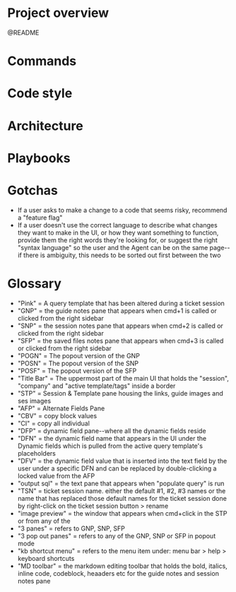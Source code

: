 # Project overview
@README

# Commands


# Code style


# Architecture


# Playbooks


# Gotchas
- If a user asks to make a change to a code that seems risky, recommend a "feature flag" 
- If a user doesn't use the correct language to describe what changes they want to make in the UI, or how they want something to function, provide them the right words they're looking for, or suggest the right "syntax language" so the user and the Agent can be on the same page--if there is ambiguity, this needs to be sorted out first between the two

# Glossary
- "Pink" = A query template that has been altered during a ticket session
- "GNP" = the guide notes pane that appears when cmd+1 is called or clicked from the right sidebar
- "SNP" = the session notes pane that appears when cmd+2 is called or clicked from the right sidebar
- "SFP" = the saved files notes pane that appears when cmd+3 is called or clicked from the right sidebar
- "POGN" = The popout version of the GNP
- "POSN" = The popout version of the SNP
- "POSF" = The popout version of the SFP
- "Title Bar" = The uppermost part of the main UI that holds the "session", "company" and "active template/tags" inside a border
- "STP" = Session & Template pane housing the links, guide images and ses images
- "AFP" = Alternate Fields Pane
- "CBV" = copy block values
- "CI" = copy all individual 
- "DFP" = dynamic field pane--where all the dynamic fields reside
- "DFN" = the dynamic field name that appears in the UI under the Dynamic fields which is pulled from the active query template's placeholders
- "DFV" = the dynamic field value that is inserted into the text field by the user under a specific DFN and can be replaced by double-clicking a locked value from the AFP
- "output sql" = the text pane that appears when "populate query" is run
- "TSN" = ticket session name. either the default #1, #2, #3 names or the name that has replaced those default names for the ticket session done by right-click on the ticket session button > rename
- "image preview" = the window that appears when cmd+click in the STP or from any of the 
- "3 panes" = refers to GNP, SNP, SFP
- "3 pop out panes" = refers to any of the GNP, SNP or SFP in popout mode
- "kb shortcut menu" = refers to the menu item under: menu bar > help > keyboard shortcuts
- "MD toolbar" = the markdown editing toolbar that holds the bold, italics, inline code, codeblock, heaaders etc for the guide notes and session notes pane


